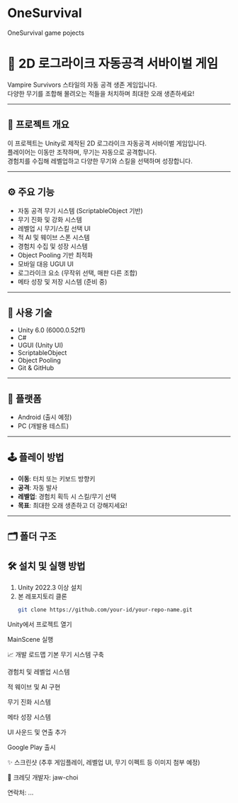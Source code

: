 # OneSurvival
OneSurvival game pojects
# 🐍 2D 로그라이크 자동공격 서바이벌 게임

Vampire Survivors 스타일의 자동 공격 생존 게임입니다.  
다양한 무기를 조합해 몰려오는 적들을 처치하며 최대한 오래 생존하세요!

---

## 📌 프로젝트 개요

이 프로젝트는 Unity로 제작된 2D 로그라이크 자동공격 서바이벌 게임입니다.  
플레이어는 이동만 조작하며, 무기는 자동으로 공격합니다.  
경험치를 수집해 레벨업하고 다양한 무기와 스킬을 선택하며 성장합니다.

---

## ⚙️ 주요 기능

- 자동 공격 무기 시스템 (ScriptableObject 기반)
- 무기 진화 및 강화 시스템
- 레벨업 시 무기/스킬 선택 UI
- 적 AI 및 웨이브 스폰 시스템
- 경험치 수집 및 성장 시스템
- Object Pooling 기반 최적화
- 모바일 대응 UGUI UI
- 로그라이크 요소 (무작위 선택, 매판 다른 조합)
- 메타 성장 및 저장 시스템 (준비 중)

---

## 🧱 사용 기술

- Unity 6.0 (6000.0.52f1)
- C#
- UGUI (Unity UI)
- ScriptableObject
- Object Pooling
- Git & GitHub

---

## 📱 플랫폼

- Android (출시 예정)
- PC (개발용 테스트)

---

## 🕹️ 플레이 방법

- **이동**: 터치 또는 키보드 방향키
- **공격**: 자동 발사
- **레벨업**: 경험치 획득 시 스킬/무기 선택
- **목표**: 최대한 오래 생존하고 더 강해지세요!

---

## 🗂️ 폴더 구조



## 🛠️ 설치 및 실행 방법

1. Unity 2022.3 이상 설치
2. 본 레포지토리 클론
   ```bash
   git clone https://github.com/your-id/your-repo-name.git
Unity에서 프로젝트 열기

MainScene 실행

📈 개발 로드맵
 기본 무기 시스템 구축

 경험치 및 레벨업 시스템

 적 웨이브 및 AI 구현

 무기 진화 시스템

 메타 성장 시스템

 UI 사운드 및 연출 추가

 Google Play 출시

✨ 스크린샷
(추후 게임플레이, 레벨업 UI, 무기 이펙트 등 이미지 첨부 예정)

🙌 크레딧
개발자: jaw-choi

연락처: ...
